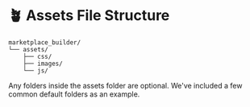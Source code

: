 # 🪴 Assets File Structure

```
marketplace_builder/
└── assets/
    ├── css/
    ├── images/
    └── js/
```

Any folders inside the assets folder are optional. We've included a few common default folders as an example.&#x20;
